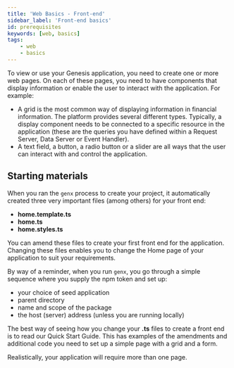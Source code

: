 ```yaml
---
title: 'Web Basics - Front-end'
sidebar_label: 'Front-end basics'
id: prerequisites
keywords: [web, basics]
tags:
    - web
    - basics
---
```


To view or use your Genesis application, you need to create one or more web pages. On each of these pages, you need to have components that display information or enable the user to interact with the application. For example:
-	A grid is the most common way of displaying information in financial information. The platform provides several different types. Typically, a display component needs to be connected to a specific resource in the application (these are the queries you have defined within a Request Server, Data Server or Event Handler).
-	A text field, a button, a radio button or a slider are all ways that the user can interact with and control the application.



## Starting materials
When you ran the `genx` process to create your project, it automatically created three very important files (among others) for your front end:
-	**home.template.ts**
-	**home.ts**
-	**home.styles.ts**


You can amend these files to create your first front end for the application. Changing these files enables you to change the Home page of your application to suit your requirements.

By way of a reminder, when you run `genx`, you go through a simple sequence where you supply the npm token and set up:
-	your choice of seed application
-	parent directory
-	name and scope of the package
-	the host (server) address (unless you are running locally)

The best way of seeing how you change your **.ts** files to create a front end is to read our Quick Start Guide. This has examples of the amendments and additional code you need to set up a simple page with a grid and a form.

Realistically, your application will require more than one page.